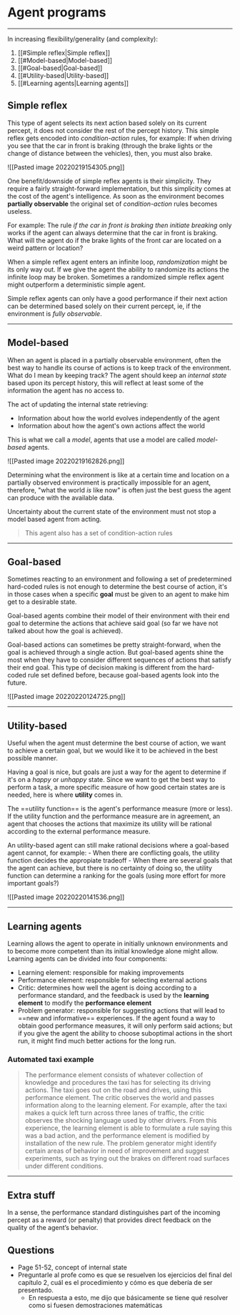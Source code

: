 # Agent programs
---

In increasing flexibility/generality (and complexity):
1. [[#Simple reflex|Simple reflex]]
1. [[#Model-based|Model-based]]
1. [[#Goal-based|Goal-based]]
1. [[#Utility-based|Utility-based]]
1. [[#Learning agents|Learning agents]]

## Simple reflex

This type of agent selects its next action based solely on its current percept, it does not consider the rest of the percept history. This simple reflex gets encoded into _condition-action_ rules, for example: If when driving you see that the car in front is braking (through the brake lights or the change of distance between the vehicles), then, you must also brake.

![[Pasted image 20220219154305.png]]

One benefit/downside of simple reflex agents is their simplicity. They require a fairly straight-forward implementation, but this simplicity comes at the cost of the agent's intelligence. As soon as the environment becomes **partially observable** the original set of _condition-action_ rules becomes useless. 

For example: The rule _if the car in front is braking then initiate breaking_ only works if the agent can always determine that the car in front is braking. What will the agent do if the brake lights of the front car are located on a weird pattern or location?

When a simple reflex agent enters an infinite loop, _randomization_ might be its only way out. If we give the agent the ability to randomize its actions the infinite loop may be broken. Sometimes a randomized simple reflex agent might outperform a deterministic simple agent.

Simple reflex agents can only have a good performance if their next action can be determined based solely on their current percept, ie, if the environment is _fully observable_.

---

## Model-based

When an agent is placed in a partially observable environment, often the best way to handle its course of actions is to keep track of the environment. What do I mean by keeping track? The agent should keep an _internal state_ based upon its percept history, this will reflect at least some of the information the agent has no access to.

The act of updating the internal state retrieving:
- Information about how the world evolves independently of the agent
- Information about how the agent's own actions affect the world

This is what we call a _model_, agents that use a model are called _model-based_ agents.

![[Pasted image 20220219162826.png]]

Determining what the environment is like at a certain time and location on a partially observed environment is practically impossible for an agent, therefore, "what the world _is_ like now" is often just the best guess the agent can produce with the available data.

Uncertainty about the current state of the environment must not stop a model based agent from acting.

> This agent also has a set of condition-action rules

---

## Goal-based

Sometimes reacting to an environment and following a set of predetermined hard-coded rules is not enough to determine the best course of action, it's in those cases when a specific **goal** must be given to an agent to make him get to a desirable state.

Goal-based agents combine their model of their environment with their end goal to determine the actions that achieve said goal (so far we have not talked about how the goal is achieved).

Goal-based actions can sometimes be pretty straight-forward, when the goal is achieved through a single action. But goal-based agents shine the most when they have to consider different sequences of actions that satisfy their end goal. This type of decision making is different from the hard-coded rule set defined before, because goal-based agents look into the future.

![[Pasted image 20220220124725.png]]

---

## Utility-based

Useful when the agent must determine the best course of action, we want to achieve a certain goal, but we would like it to be achieved in the best possible manner.

Having a goal is nice, but goals are just a way for the agent to determine if it's on a _happy_ or _unhappy_ state. Since we want to get the best way to perform a task, a more specific measure of how good certain states are is needed, here is where **utility** comes in.

The ==utility function== is the agent's performance measure (more or less). If the utility function and the performance measure are in agreement, an agent that chooses the actions that maximize its utility will be rational according to the external performance measure.

An utility-based agent can still make rational decisions where a goal-based agent cannot, for example:
	- When there are conflicting goals, the utility function decides the appropiate tradeoff
	- When there are several goals that the agent can achieve, but there is no certainty of doing so, the utility function can determine a ranking for the goals (using more effort for more important goals?)

![[Pasted image 20220220141536.png]]

---

## Learning agents

Learning allows the agent to operate in initially unknown environments and to become more competent than its initial knowledge alone might allow. Learning agents can be divided into four components:

- Learning element: responsible for making improvements
- Performance element: responsible for selecting external actions
- Critic: determines how well the agent is doing according to a performance standard, and the feedback is used by the **learning element** to modify the **performance element**
- Problem generator: responsible for suggesting actions that will lead to ==new and informative== experiences. If the agent found a way to obtain good performance measures, it will only perform said actions; but if you give the agent the ability to choose suboptimal actions in the short run, it might find much better actions for the long run.

### Automated taxi example

> The performance element consists of whatever collection of knowledge and procedures the taxi has for selecting its driving actions. The taxi goes out on the road and drives, using this performance element. The critic observes the world and passes information along to the learning element. For example, after the taxi makes a quick left turn across three lanes of traffic, the critic observes the shocking language used by other drivers. From this experience, the learning element is able to formulate a rule saying this was a bad action, and the performance  element is modified by installation of the new rule. The problem generator might identify certain areas of behavior in need of improvement and suggest experiments, such as trying out the brakes on different road surfaces under different conditions.


---

## Extra stuff

In a sense, the performance standard distinguishes part of the incoming percept as a reward (or penalty) that provides direct feedback on the quality of the agent’s behavior.

## Questions

- Page 51-52, concept of internal state
- Preguntarle al profe como es que se resuelven los ejercicios del final del capítulo 2, cuál es el procedimiento y cómo es que debería de ser presentado.
	- En respuesta a esto, me dijo que básicamente se tiene qué resolver como si fuesen demostraciones matemáticas